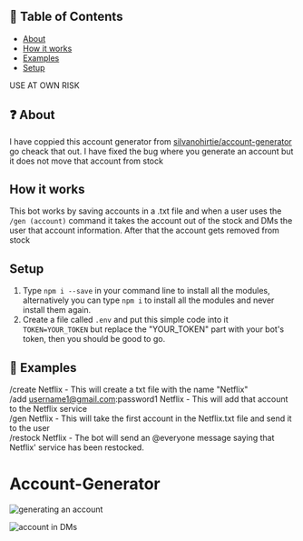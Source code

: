 
## 🚩 Table of Contents
- [About](#-about)
- [How it works](#-howitworks)
- [Examples](#-examples)
- [Setup](#-setup)

USE AT OWN RISK

## ❓ About
I have coppied this account generator from [silvanohirtie/account-generator](https://github.com/silvanohirtie/account-generator) go cheack that out. I have fixed the bug where you generate an account but it does not move that account from stock


## How it works
This bot works by saving accounts in a .txt file and when a user uses the `/gen (account)` command it takes the account out of the stock and DMs the user that account information. After that the account gets removed from stock

## Setup
1. Type `npm i --save` in your command line to install all the modules, alternatively you can type `npm i` to install all the modules and never install them again.
2. Create a file called `.env` and put this simple code into it `TOKEN=YOUR_TOKEN` but replace the "YOUR_TOKEN" part with your bot's token, then you should be good to go.

## 🐾 Examples
/create Netflix - This will create a txt file with the name "Netflix"  
/add username1@gmail.com:password1 Netflix - This will add that account to the Netflix service  
/gen Netflix - This will take the first account in the Netflix.txt file and send it to the user  
/restock Netflix - The bot will send an @everyone message saying that Netflix' service has been restocked.  

# Account-Generator



![generating an account](https://i.ibb.co/P434fTJ/using-bot.png)


![account in DMs](https://i.imgur.com/DItPCZh.png)
